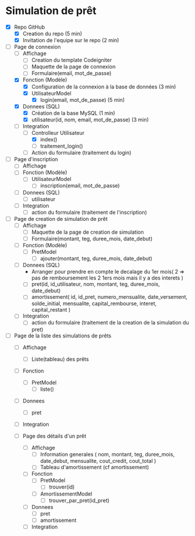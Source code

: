 # Simulation de prêt

- [x] Repo GitHub
  - [x] Creation du repo (5 min)
  - [x] Invitation de l'equipe sur le repo (2 min)

- [ ] Page de connexion
  - [ ] Affichage
    - [ ] Creation du template Codeigniter
    - [ ] Maquette de la page de connexion
    - [ ] Formulaire(email, mot_de_passe)
  - [x] Fonction (Modèle)
    - [x] Configuration de la connexion à la base de données (3 min)
    - [x] UtilisateurModel
      - [x] login(email, mot_de_passe) (5 min)
  - [x] Donnees (SQL)
    - [x] Création de la base MySQL (1 min)
    - [x] utilisateur(id, nom, email, mot_de_passe) (3 min)
  - [ ] Integration
    - [ ] Controlleur Utilisateur
      - [x] index()
      - [ ] traitement_login()
    - [ ] Action du formulaire (traitement du login)

- [ ] Page d'inscription
  - [ ] Affichage
  - [ ] Fonction (Modèle)
    - [ ] UtilisateurModel
      - [ ] inscription(email, mot_de_passe)
  - [ ] Donnees (SQL)
    - [ ] utilisateur
  - [ ] Integration
    - [ ] action du formulaire (traitement de l'inscription)

- [ ] Page de creation de simulation de prêt
  - [ ] Affichage
    - [ ] Maquette de la page de creation de simulation
    - [ ] Formulaire(montant, teg, duree_mois, date_debut)
  - [ ] Fonction (Modèle)
    - [ ] PretModel
      - [ ] ajouter(montant, teg, duree_mois, date_debut)
  - [ ] Donnees (SQL)
    - Arranger pour prendre en compte le decalage du 1er mois(
        2 => pas de remboursement les 2 1ers mois mais il y a des interets
    )
    - [ ] pret(id, id_utilisateur, nom, montant, teg, duree_mois, date_debut)
    - [ ] amortissement(
          id,
          id_pret,
          numero_mensualite,
          date_versement,
          solde_initial,
          mensualite,
          capital_rembourse,
          interet,
          capital_restant
    )
  - [ ] Integration
    - [ ] action du formulaire (traitement de la creation de la simulation du pret)

- [ ] Page de la liste des simulations de prêts
  - [ ] Affichage
    - [ ] Liste(tableau) des prêts
  - [ ] Fonction
    - [ ] PretModel
      - [ ] liste()
  - [ ] Donnees
    - [ ] pret
  - [ ] Integration

  - [ ] Page des détails d'un prêt
    - [ ] Affichage
      - [ ] Information generales (
            nom,
            montant,
            teg,
            duree_mois,
            date_debut,
            mensualite,
            cout_credit,
            cout_total
      )
      - [ ] Tableau d'amortissement (cf amortissement)
    - [ ] Fonction
      - [ ] PretModel
        - [ ] trouver(id)
      - [ ] AmortissementModel
        - [ ] trouver_par_pret(id_pret)
    - [ ] Donnees
      - [ ] pret
      - [ ] amortissement
    - [ ] Integration